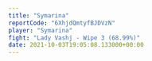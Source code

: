 ```yaml
---
title: "Symarina"
reportCode: "6XhjdQmtyfBJDVzN"
player: "Symarina"
fight: "Lady Vashj - Wipe 3 (68.99%)"
date: 2021-10-03T19:05:08.133000+00:00
---
```

